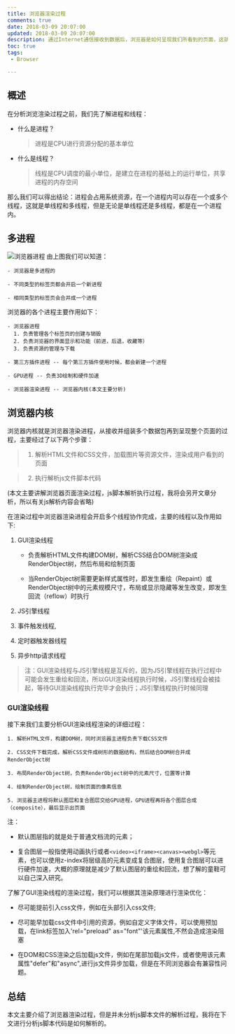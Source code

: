 ```yaml
---
title: 浏览器渲染过程
comments: true
date: 2018-03-09 20:07:00
updated: 2018-03-09 20:07:00
description: 通过Internet通信接收到数据后，浏览器是如何呈现我们所看到的页面，这就是浏览渲染的过程。
toc: true
tags:
 - Browser

---
```


## 概述
在分析浏览渲染过程之前，我们先了解进程和线程：
- 什么是进程？

    >进程是CPU进行资源分配的基本单位

- 什么是线程？

    >线程是CPU调度的最小单位，是建立在进程的基础上的运行单位，共享进程的内存空间

那么我们可以得出结论：进程会占用系统资源，在一个进程内可以存在一个或多个线程，这就是单线程和多线程，但是无论是单线程还是多线程，都是在一个进程内。

## 多进程
![浏览器进程](img/optimize.png)
由上图我们可以知道：

```
- 浏览器是多进程的

- 不同类型的标签页都会开启一个新进程

- 相同类型的标签页会合并成一个进程
```

浏览器的各个进程主要作用如下：
```
- 浏览器进程 
  1. 负责管理各个标签页的创建与销毁
  2. 负责浏览器的界面显示和功能（前进，后退，收藏等）
  3. 负责资源的管理与下载

- 第三方插件进程 -- 每个第三方插件使用时候，都会新建一个进程

- GPU进程 -- 负责3D绘制和硬件加速

- 浏览器渲染进程 -- 浏览器内核(本文主要分析)
```

## 浏览器内核
浏览器内核就是浏览器渲染进程，从接收并组装多个数据包再到呈现整个页面的过程，主要经过了以下两个步骤：

> 1. 解析HTML文件和CSS文件，加载图片等资源文件，渲染成用户看到的页面

> 2. 执行解析js文件脚本代码

(本文主要讲解浏览器页面渲染过程，js脚本解析执行过程，我将会另开文章分析，所以有关js解析内容会省略)

在渲染过程中浏览器渲染进程会开启多个线程协作完成，主要的线程以及作用如下:
1. GUI渲染线程
   - 负责解析HTML文件构建DOM树，解析CSS结合DOM树渲染成RenderObject树，然后布局和绘制页面

   - 当RenderObject树需要更新样式属性时，即发生重绘（Repaint）或RenderObject树中的元素规模尺寸，布局或显示隐藏等发生改变，即发生回流（reflow）时执行

2. JS引擎线程

3. 事件触发线程,

4. 定时器触发器线程

5. 异步http请求线程


> 注：GUI渲染线程与JS引擎线程是互斥的，因为JS引擎线程在执行过程中可能会发生重绘和回流，所以GUI渲染线程执行时候，JS引擎线程会被挂起，等待GUI渲染线程执行完毕才会执行；JS引擎线程执行时候同理

### GUI渲染线程

接下来我们主要分析GUI渲染线程渲染的详细过程：
```
1. 解析HTML文件，构建DOM树，同时浏览器主进程负责下载CSS文件

2. CSS文件下载完成，解析CSS文件成树形的数据结构，然后结合DOM树合并成RenderObject树

3. 布局RenderObject树，负责RenderObject树中的元素尺寸，位置等计算

4. 绘制RenderObject树，绘制页面的像素信息

5. 浏览器主进程将默认图层和复合图层交给GPU进程，GPU进程再将各个图层合成（composite），最后显示出页面
```


注：
- 默认图层指的就是处于普通文档流的元素；

- 复合图层一般指使用动画执行或者`<video><iframe><canvas><webgl>`等元素，也可以使用z-index将层级高的元素变成复合图层，使用复合图层可以进行硬件加速，大概的原理就是减少了默认图层的重绘和回流，想了解的童鞋可以自己深入研究。

了解了GUI渲染线程的渲染过程，我们可以根据其渲染原理进行渲染优化：
- 尽可能提前引入css文件，例如在头部引入css文件;

- 尽可能早加载css文件中引用的资源，例如自定义字体文件，可以使用预加载，在link标签加入'rel="preload" as="font"'该元素属性,不然会造成渲染阻塞

- 在DOM和CSS渲染之后加载js文件，例如在尾部加载js文件，或者使用该元素属性"defer"和"async",进行js文件异步加载，但是在不同浏览器会有兼容性问题。

## 总结
本文主要介绍了浏览器渲染过程，但是并未分析js脚本文件的解析过程，我将在下文进行分析js脚本代码是如何解析的。
